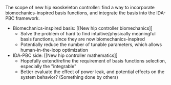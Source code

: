 
The scope of new hip exoskeleton controller: find a way to incorporate biomechanics-inspired basis functions, and integrate the basis into the IDA-PBC framework.
- Biomechanics-inspired basis: [[New hip controller biomechanics]]
	- Solve the problem of hard to find intuitive/physically meaningful basis functions, since they are now biomechanics-inspired
	- Potentially reduce the number of tunable parameters, which allows human-in-the-loop optimization
- IDA-PBC side: [[New hip controller mathematics]]
	- Hopefully extend/refine the requirement of basis functions selection, especially the "integrable"
	- Better evaluate the effect of power leak, and potential effects on the system behavior? (Something done by others)